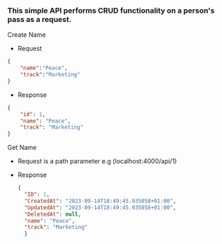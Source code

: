 ### This simple API performs CRUD functionality on a person's pass as a request.

Create Name 
- Request
```json
{
    "name":"Peace",
    "track":"Marketing"
}
```
- Response
```json
{
    "id": 1,
    "name": "Peace",
    "track": "Marketing"
}
```

Get Name
- Request is a path parameter e.g (localhost:4000/api/1)
  

- Response
  ```json
  {
    "ID": 1,
    "CreatedAt": "2023-09-14T18:49:45.935058+01:00",
    "UpdatedAt": "2023-09-14T18:49:45.935058+01:00",
    "DeletedAt": null,
    "name": "Peace",
    "track": "Marketing"
    }
  
  ```

